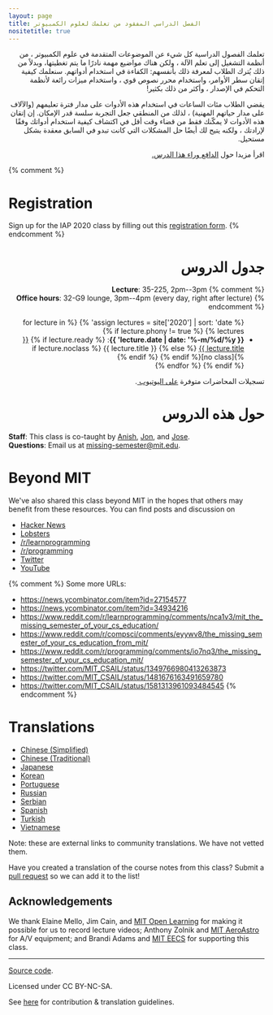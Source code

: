 ```yaml
---
layout: page
title: الفصل الدراسي المفقود من تعلمك لعلوم الكمبيوتر
nositetitle: true
---
```



<p dir="rtl">
تعلمك الفصول الدراسية كل شيء عن الموضوعات المتقدمة في علوم الكمبيوتر ، من أنظمة التشغيل إلى تعلم الآلة ، ولكن هناك مواضيع مهمة نادرًا ما يتم تغطيتها، وبدلاً من ذلك يُترك الطلاب لمعرفة ذلك بأنفسهم: الكفاءة في استخدام أدواتهم. سنعلمك كيفية إتقان سطر الأوامر، واستخدام محرر نصوص قوي ، واستخدام ميزات رائعة لأنظمة التحكم في الإصدار ، وأكثر من ذلك بكثير!
</p>

<p dir="rtl">
يقضي الطلاب مئات الساعات في استخدام هذه الأدوات على مدار فترة تعليمهم (والآلاف على مدار حياتهم المهنية) ، لذلك من المنطقي جعل التجربة سلسة قدر الإمكان. إن إتقان هذه الأدوات لا يمكّنك فقط من قضاء وقت أقل في اكتشاف كيفية استخدام أدواتك وفقًا لإرادتك ، ولكنه يتيح لك أيضًا حل المشكلات التي كانت تبدو في السابق معقدة بشكل مستحيل.</p>

<p dir="rtl"> اقرأ مزيدا حول <a dir="rtl" href="/about/">الدافع وراء هذا الدرس.</a> </p>


{% comment %}
# Registration

Sign up for the IAP 2020 class by filling out this [registration form](https://forms.gle/TD1KnwCSV52qexVt9).
{% endcomment %}

<h1 dir="rtl"> جدول الدروس </h1>

<div dir="rtl">

 

{% comment %}
**Lecture**: 35-225, 2pm--3pm<br>
**Office hours**: 32-G9 lounge, 3pm--4pm (every day, right after lecture)
{% endcomment %}

<ul>
{% assign lectures = site['2020'] | sort: 'date' %}
{% for lecture in lectures %}
    {% if lecture.phony != true %}
        <li>
        <strong>{{ lecture.date | date: '%-m/%d/%y' }}</strong>:
        {% if lecture.ready %}
            <a href="{{ lecture.url }}">{{ lecture.title }}</a>
        {% else %}
            {{ lecture.title }} {% if lecture.noclass %}[no class]{% endif %}
        {% endif %}
        </li>
    {% endif %}
{% endfor %}
</ul>

</div>




<p dir="rtl">تسجيلات المحاضرات متوفرة <a dir="rtl" href="https://www.youtube.com/playlist?list=PLyzOVJj3bHQuloKGG59rS43e29ro7I57J">على اليوتيوب </a>.</p>


<h1 dir="rtl"> حول هذه الدروس </h1>

**Staff**: This class is co-taught by [Anish](https://www.anishathalye.com/), [Jon](https://thesquareplanet.com/), and [Jose](http://josejg.com/).<br>
**Questions**: Email us at [missing-semester@mit.edu](mailto:missing-semester@mit.edu).

# Beyond MIT

We've also shared this class beyond MIT in the hopes that others may
benefit from these resources. You can find posts and discussion on

 - [Hacker News](https://news.ycombinator.com/item?id=22226380)
 - [Lobsters](https://lobste.rs/s/ti1k98/missing_semester_your_cs_education_mit)
 - [/r/learnprogramming](https://www.reddit.com/r/learnprogramming/comments/eyagda/the_missing_semester_of_your_cs_education_mit/)
 - [/r/programming](https://www.reddit.com/r/programming/comments/eyagcd/the_missing_semester_of_your_cs_education_mit/)
 - [Twitter](https://twitter.com/jonhoo/status/1224383452591509507)
 - [YouTube](https://www.youtube.com/playlist?list=PLyzOVJj3bHQuloKGG59rS43e29ro7I57J)

{% comment %}
Some more URLs:

- https://news.ycombinator.com/item?id=27154577
- https://news.ycombinator.com/item?id=34934216
- https://www.reddit.com/r/learnprogramming/comments/nca1v3/mit_the_missing_semester_of_your_cs_education/
- https://www.reddit.com/r/compsci/comments/eyywv8/the_missing_semester_of_your_cs_education_from_mit/
- https://www.reddit.com/r/programming/comments/io7nq3/the_missing_semester_of_your_cs_education_mit/
- https://twitter.com/MIT_CSAIL/status/1349766980413263873
- https://twitter.com/MIT_CSAIL/status/1481676163491659780
- https://twitter.com/MIT_CSAIL/status/1581313961093484545
{% endcomment %}

# Translations

- [Chinese (Simplified)](https://missing-semester-cn.github.io/)
- [Chinese (Traditional)](https://missing-semester-zh-hant.github.io/)
- [Japanese](https://missing-semester-jp.github.io/)
- [Korean](https://missing-semester-kr.github.io/)
- [Portuguese](https://missing-semester-pt.github.io/)
- [Russian](https://missing-semester-rus.github.io/)
- [Serbian](https://netboxify.com/missing-semester/)
- [Spanish](https://missing-semester-esp.github.io/)
- [Turkish](https://missing-semester-tr.github.io/)
- [Vietnamese](https://missing-semester-vn.github.io/)

Note: these are external links to community translations. We have not vetted
them.

Have you created a translation of the course notes from this class? Submit a
[pull request](https://github.com/missing-semester/missing-semester/pulls) so
we can add it to the list!

## Acknowledgements

We thank Elaine Mello, Jim Cain, and [MIT Open
Learning](https://openlearning.mit.edu/) for making it possible for us to
record lecture videos; Anthony Zolnik and [MIT
AeroAstro](https://aeroastro.mit.edu/) for A/V equipment; and Brandi Adams and
[MIT EECS](https://www.eecs.mit.edu/) for supporting this class.

---

<div class="small center">
<p><a href="https://github.com/missing-semester/missing-semester">Source code</a>.</p>
<p>Licensed under CC BY-NC-SA.</p>
<p>See <a href="/license/">here</a> for contribution &amp; translation guidelines.</p>
</div>
